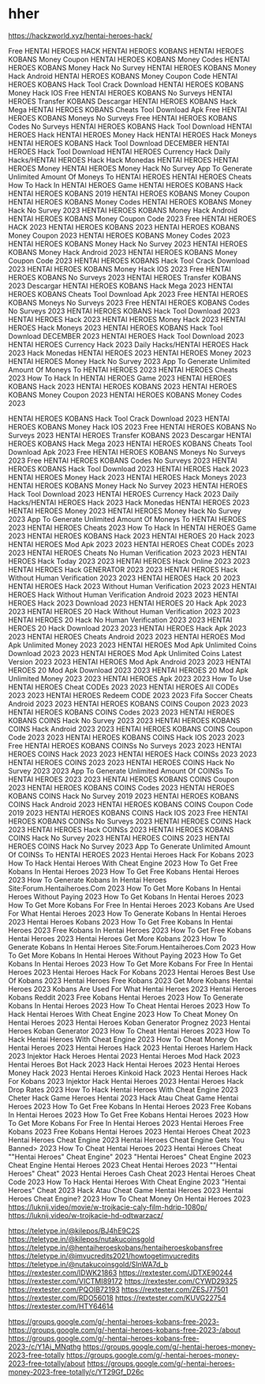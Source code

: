 # hher

https://hackzworld.xyz/hentai-heroes-hack/

Free HENTAI HEROES HACK
HENTAI HEROES KOBANS
HENTAI HEROES KOBANS Money Coupon
HENTAI HEROES KOBANS Money Codes
HENTAI HEROES KOBANS Money Hack No Survey
HENTAI HEROES KOBANS Money Hack Android
HENTAI HEROES KOBANS Money Coupon Code
HENTAI HEROES KOBANS Hack Tool Crack Download
HENTAI HEROES KOBANS Money Hack IOS
Free HENTAI HEROES KOBANS No Surveys
HENTAI HEROES Transfer KOBANS
Descargar HENTAI HEROES KOBANS Hack Mega
HENTAI HEROES KOBANS Cheats Tool Download Apk
Free HENTAI HEROES KOBANS Moneys No Surveys
Free HENTAI HEROES KOBANS Codes No Surveys
HENTAI HEROES KOBANS Hack Tool Download
HENTAI HEROES Hack
HENTAI HEROES Money Hack
HENTAI HEROES Hack Moneys
HENTAI HEROES KOBANS Hack Tool Download DECEMBER
HENTAI HEROES Hack Tool Download
HENTAI HEROES Currency Hack
Daily Hacks/HENTAI HEROES Hack
Hack Monedas HENTAI HEROES
HENTAI HEROES Money
HENTAI HEROES Money Hack No Survey
App To Generate Unlimited Amount Of Moneys To HENTAI HEROES
HENTAI HEROES Cheats
How To Hack In HENTAI HEROES Game
HENTAI HEROES KOBANS Hack
HENTAI HEROES KOBANS 2019
HENTAI HEROES KOBANS Money Coupon
HENTAI HEROES KOBANS Money Codes
HENTAI HEROES KOBANS Money Hack No Survey 2023
HENTAI HEROES KOBANS Money Hack Android
HENTAI HEROES KOBANS Money Coupon Code 2023
Free HENTAI HEROES HACK 2023
HENTAI HEROES KOBANS 2023
HENTAI HEROES KOBANS Money Coupon 2023
HENTAI HEROES KOBANS Money Codes 2023
HENTAI HEROES KOBANS Money Hack No Survey 2023
HENTAI HEROES KOBANS Money Hack Android 2023
HENTAI HEROES KOBANS Money Coupon Code 2023
HENTAI HEROES KOBANS Hack Tool Crack Download 2023
HENTAI HEROES KOBANS Money Hack IOS 2023
Free HENTAI HEROES KOBANS No Surveys 2023
HENTAI HEROES Transfer KOBANS 2023
Descargar HENTAI HEROES KOBANS Hack Mega 2023
HENTAI HEROES KOBANS Cheats Tool Download Apk 2023
Free HENTAI HEROES KOBANS Moneys No Surveys 2023
Free HENTAI HEROES KOBANS Codes No Surveys 2023
HENTAI HEROES KOBANS Hack Tool Download 2023
HENTAI HEROES Hack 2023
HENTAI HEROES Money Hack 2023
HENTAI HEROES Hack Moneys 2023
HENTAI HEROES KOBANS Hack Tool Download DECEMBER 2023
HENTAI HEROES Hack Tool Download 2023
HENTAI HEROES Currency Hack 2023
Daily Hacks/HENTAI HEROES Hack 2023
Hack Monedas HENTAI HEROES 2023
HENTAI HEROES Money 2023
HENTAI HEROES Money Hack No Survey 2023
App To Generate Unlimited Amount Of Moneys To HENTAI HEROES 2023
HENTAI HEROES Cheats 2023
How To Hack In HENTAI HEROES Game 2023
HENTAI HEROES KOBANS Hack 2023
HENTAI HEROES KOBANS  2023
HENTAI HEROES KOBANS Money Coupon 2023
HENTAI HEROES KOBANS Money Codes 2023


HENTAI HEROES KOBANS Hack Tool Crack Download 2023
HENTAI HEROES KOBANS Money Hack IOS 2023
Free HENTAI HEROES KOBANS No Surveys 2023
HENTAI HEROES Transfer KOBANS 2023
Descargar HENTAI HEROES KOBANS Hack Mega 2023
HENTAI HEROES KOBANS Cheats Tool Download Apk 2023
Free HENTAI HEROES KOBANS Moneys No Surveys 2023
Free HENTAI HEROES KOBANS Codes No Surveys 2023
HENTAI HEROES KOBANS Hack Tool Download 2023
HENTAI HEROES Hack 2023
HENTAI HEROES Money Hack 2023
HENTAI HEROES Hack Moneys 2023
HENTAI HEROES KOBANS Money Hack No Survey 2023
HENTAI HEROES Hack Tool Download 2023
HENTAI HEROES Currency Hack 2023
Daily Hacks/HENTAI HEROES Hack 2023
Hack Monedas HENTAI HEROES 2023
HENTAI HEROES Money 2023
HENTAI HEROES Money Hack No Survey 2023
App To Generate Unlimited Amount Of Moneys To HENTAI HEROES 2023
HENTAI HEROES Cheats 2023
How To Hack In HENTAI HEROES Game 2023
HENTAI HEROES KOBANS Hack 2023
HENTAI HEROES 20 Hack 2023
HENTAI HEROES Mod Apk 2023 2023
HENTAI HEROES Cheat CODEs 2023 2023
HENTAI HEROES Cheats No Human Verification 2023 2023
HENTAI HEROES Hack Today 2023 2023
HENTAI HEROES Hack Online 2023 2023
HENTAI HEROES Hack GENERATOR 2023 2023
HENTAI HEROES Hack Without Human Verification 2023 2023
HENTAI HEROES Hack 20 2023
HENTAI HEROES Hack 2023 Without Human Verification 2023 2023
HENTAI HEROES Hack Without Human Verification Android 2023 2023
HENTAI HEROES Hack 2023 Download 2023
HENTAI HEROES 20 Hack Apk 2023 2023
HENTAI HEROES 20 Hack Without Human Verification 2023 2023
HENTAI HEROES 20 Hack No Human Verification 2023 2023
HENTAI HEROES 20 Hack Download 2023 2023
HENTAI HEROES Hack Apk 2023 2023
HENTAI HEROES Cheats Android 2023 2023
HENTAI HEROES Mod Apk Unlimited Money 2023 2023
HENTAI HEROES Mod Apk Unlimited Coins Download 2023 2023
HENTAI HEROES Mod Apk Unlimited Coins Latest Version 2023 2023
HENTAI HEROES Mod Apk Android 2023 2023
HENTAI HEROES 20 Mod Apk Download 2023 2023
HENTAI HEROES 20 Mod Apk Unlimited Money 2023 2023
HENTAI HEROES Apk 2023 2023
How To Use HENTAI HEROES Cheat CODEs 2023 2023
HENTAI HEROES All CODEs 2023 2023
HENTAI HEROES Redeem CODE 2023 2023
Fifa Soccer Cheats Android 2023 2023
HENTAI HEROES KOBANS COINS Coupon 2023 2023
HENTAI HEROES KOBANS COINS Codes 2023 2023
HENTAI HEROES KOBANS COINS Hack No Survey 2023 2023
HENTAI HEROES KOBANS COINS Hack Android 2023 2023
HENTAI HEROES KOBANS COINS Coupon Code 2023 2023
HENTAI HEROES KOBANS COINS Hack IOS 2023 2023
Free HENTAI HEROES KOBANS COINSs No Surveys 2023 2023
HENTAI HEROES COINS Hack 2023 2023
HENTAI HEROES Hack COINSs 2023 2023
HENTAI HEROES COINS 2023 2023
HENTAI HEROES COINS Hack No Survey 2023 2023
App To Generate Unlimited Amount Of COINSs To HENTAI HEROES 2023 2023
HENTAI HEROES KOBANS COINS Coupon 2023
HENTAI HEROES KOBANS COINS Codes 2023
HENTAI HEROES KOBANS COINS Hack No Survey 2019 2023
HENTAI HEROES KOBANS COINS Hack Android 2023
HENTAI HEROES KOBANS COINS Coupon Code 2019 2023
HENTAI HEROES KOBANS COINS Hack IOS 2023
Free HENTAI HEROES KOBANS COINSs No Surveys 2023
HENTAI HEROES COINS Hack 2023
HENTAI HEROES Hack COINSs 2023
HENTAI HEROES KOBANS COINS Hack No Survey 2023
HENTAI HEROES COINS 2023
HENTAI HEROES COINS Hack No Survey 2023
App To Generate Unlimited Amount Of COINSs To HENTAI HEROES 2023
Hentai Heroes Hack For Kobans 2023
How To Hack Hentai Heroes With Cheat Engine 2023
How To Get Free Kobans In Hentai Heroes 2023
How To Get Free Kobans Hentai Heroes 2023
How To Generate Kobans In Hentai Heroes Site:Forum.Hentaiheroes.Com 2023
How To Get More Kobans In Hentai Heroes Without Paying 2023
How To Get Kobans In Hentai Heroes 2023
How To Get More Kobans For Free In Hentai Heroes 2023
Kobans Are Used For What Hentai Heroes 2023
How To Generate Kobans In Hentai Heroes 2023
Hentai Heroes Kobans 2023
How To Get Free Kobans In Hentai Heroes 2023
Free Kobans In Hentai Heroes 2023
How To Get Free Kobans Hentai Heroes 2023
Hentai Heroes Get More Kobans 2023
How To Generate Kobans In Hentai Heroes Site:Forum.Hentaiheroes.Com 2023
How To Get More Kobans In Hentai Heroes Without Paying 2023
How To Get Kobans In Hentai Heroes 2023
How To Get More Kobans For Free In Hentai Heroes 2023
Hentai Heroes Hack For Kobans 2023
Hentai Heroes Best Use Of Kobans 2023
Hentai Heroes Free Kobans 2023
Get More Kobans Hentai Heroes 2023
Kobans Are Used For What Hentai Heroes 2023
Hentai Heroes Kobans Reddit 2023
Free Kobans Hentai Heroes 2023
How To Generate Kobans In Hentai Heroes 2023
How To Cheat Hentai Heroes 2023
How To Hack Hentai Heroes With Cheat Engine 2023
How To Cheat Money On Hentai Heroes 2023
Hentai Heroes Koban Generator Prognez 2023
Hentai Heroes Koban Generator 2023
How To Cheat Hentai Heroes 2023
How To Hack Hentai Heroes With Cheat Engine 2023
How To Cheat Money On Hentai Heroes 2023
Hentai Heroes Hack 2023
Hentai Heroes Harlem Hack 2023
Injektor Hack Heroes Hentai 2023
Hentai Heroes Mod Hack 2023
Hentai Heroes Bot Hack 2023
Hack Hentai Heroes 2023
Hentai Heroes Money Hack 2023
Hentai Heroes Kinkoid Hack 2023
Hentai Heroes Hack For Kobans 2023
Injektor Hack Hentai Heroes 2023
Hentai Heroes Hack Drop Rates 2023
How To Hack Hentai Heroes With Cheat Engine 2023
Cheter Hack Game Heroes Hentai 2023
Hack Atau Cheat Game Hentai Heroes 2023
How To Get Free Kobans In Hentai Heroes 2023
Free Kobans In Hentai Heroes 2023
How To Get Free Kobans Hentai Heroes 2023
How To Get More Kobans For Free In Hentai Heroes 2023
Hentai Heroes Free Kobans 2023
Free Kobans Hentai Heroes 2023
Hentai Heroes Cheat 2023
Hentai Heroes Cheat Engine 2023
Hentai Heroes Cheat Engine Gets You Banned> 2023
How To Cheat Hentai Heroes 2023
Hentai Heroes Cheat
"\"Hentai Heroes\" Cheat Engine" 2023
"Hentai Heroes" Cheat Engine 2023
Cheat Engine Hentai Heroes 2023
Cheat Hentai Heroes 2023
"\"Hentai Heroes\" Cheat" 2023
Hentai Heroes Cash Cheat 2023
Hentai Heroes Cheat Code 2023
How To Hack Hentai Heroes With Cheat Engine 2023
"Hentai Heroes" Cheat 2023
Hack Atau Cheat Game Hentai Heroes 2023
Hentai Heroes Cheat Engine? 2023
How To Cheat Money On Hentai Heroes 2023
https://luknij.video/movie/w-trojkacie-caly-film-hdrip-1080p/
https://luknij.video/w-trojkacie-hd-odtwarzacz/




https://teletype.in/@kilepos/BJ4hE9C2S
https://teletype.in/@kilepos/nutakucoinsgold
https://teletype.in/@hentaiheroeskobans/hentaiheroeskobansfree
https://teletype.in/@imvucredits2021/howtogetimvucredits
https://teletype.in/@nutakucoinsgold/SInWA7d_b
https://rextester.com/IDWK21863
https://rextester.com/JDTXE90244
https://rextester.com/VICTMI89172
https://rextester.com/CYWD29325
https://rextester.com/PQOIB72193
https://rextester.com/ZESJ77501
https://rextester.com/RDO56018
https://rextester.com/KUVG22754
https://rextester.com/HTY64614

https://groups.google.com/g/-hentai-heroes-kobans-free-2023-
https://groups.google.com/g/-hentai-heroes-kobans-free-2023-/about
https://groups.google.com/g/-hentai-heroes-kobans-free-2023-/c/Y1Aj_MNqthg
https://groups.google.com/g/-hentai-heroes-money-2023-free-totally
https://groups.google.com/g/-hentai-heroes-money-2023-free-totally/about
https://groups.google.com/g/-hentai-heroes-money-2023-free-totally/c/YT29Gf_D26c

















